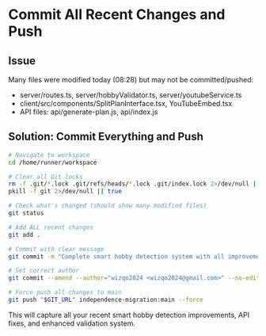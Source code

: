 # Commit All Recent Changes and Push

## Issue
Many files were modified today (08:28) but may not be committed/pushed:
- server/routes.ts, server/hobbyValidator.ts, server/youtubeService.ts
- client/src/components/SplitPlanInterface.tsx, YouTubeEmbed.tsx
- API files: api/generate-plan.js, api/index.js

## Solution: Commit Everything and Push

```bash
# Navigate to workspace
cd /home/runner/workspace

# Clear all Git locks
rm -f .git/*.lock .git/refs/heads/*.lock .git/index.lock 2>/dev/null || true
pkill -f git 2>/dev/null || true

# Check what's changed (should show many modified files)
git status

# Add ALL recent changes
git add .

# Commit with clear message
git commit -m "Complete smart hobby detection system with all improvements - API fixes, YouTube integration, enhanced validation"

# Set correct author
git commit --amend --author="wizqo2024 <wizqo2024@gmail.com>" --no-edit

# Force push all changes to main
git push "$GIT_URL" independence-migration:main --force
```

This will capture all your recent smart hobby detection improvements, API fixes, and enhanced validation system.